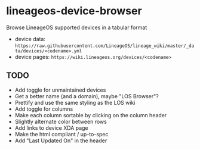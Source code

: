 # lineageos-device-browser
Browse LineageOS supported devices in a tabular format

- device data: `https://raw.githubusercontent.com/LineageOS/lineage_wiki/master/_data/devices/<codename>.yml`
- device pages: `https://wiki.lineageos.org/devices/<codename>`

## TODO
- Add toggle for unmaintained devices
- Get a better name (and a domain), maybe "LOS Browser"?
- Prettify and use the same styling as the LOS wiki
- Add toggle for columns
- Make each column sortable by clicking on the column header
- Slightly alternate color between rows
- Add links to device XDA page
- Make the html compliant / up-to-spec
- Add "Last Updated On" in the header

